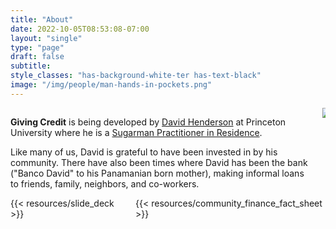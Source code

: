 ```yaml
---
title: "About"
date: 2022-10-05T08:53:08-07:00
layout: "single"
type: "page"
draft: false
subtitle: 
style_classes: "has-background-white-ter has-text-black"
image: "/img/people/man-hands-in-pockets.png"
---
```


<div class="columns">
    <div class="column">
        <p>
            <strong>Giving Credit</strong> is being developed by <a href="https://www.linkedin.com/in/davidihenderson/">David Henderson</a> at Princeton University where he is a <a href="https://behavioralpolicy.princeton.edu/news/inaugural-sugarman-fellows-join-center">Sugarman Practitioner in Residence</a>.
        </p>
        <p> 
            Like many of us, David is grateful to have been invested in by his community. There have also been times where David has been the bank 
            ("Banco David" to his Panamanian born mother), making informal loans to friends, family, neighbors, and co-workers.
        </p>
    </div>
    <div class="column is-one-half has-text-centered">
        <img src="/img/people/man-hands-in-pockets.png">
    </div>
</div>

<div class="columns has-text-centered">
    <div class="column">
        {{< resources/slide_deck >}}
    </div>
    <div class="column">
        {{< resources/community_finance_fact_sheet >}}
    </div>
</div>





